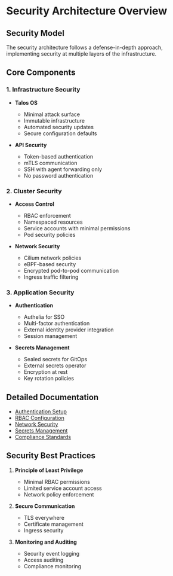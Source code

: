 # Security Architecture Overview

## Security Model

The security architecture follows a defense-in-depth approach, implementing security at multiple layers of the
infrastructure.

## Core Components

### 1. Infrastructure Security

- **Talos OS**

  - Minimal attack surface
  - Immutable infrastructure
  - Automated security updates
  - Secure configuration defaults

- **API Security**
  - Token-based authentication
  - mTLS communication
  - SSH with agent forwarding only
  - No password authentication

### 2. Cluster Security

- **Access Control**

  - RBAC enforcement
  - Namespaced resources
  - Service accounts with minimal permissions
  - Pod security policies

- **Network Security**
  - Cilium network policies
  - eBPF-based security
  - Encrypted pod-to-pod communication
  - Ingress traffic filtering

### 3. Application Security

- **Authentication**

  - Authelia for SSO
  - Multi-factor authentication
  - External identity provider integration
  - Session management

- **Secrets Management**
  - Sealed secrets for GitOps
  - External secrets operator
  - Encryption at rest
  - Key rotation policies

## Detailed Documentation

- [Authentication Setup](authentication.md)
- [RBAC Configuration](rbac.md)
- [Network Security](network-security.md)
- [Secrets Management](secrets-management.md)
- [Compliance Standards](compliance.md)

## Security Best Practices

1. **Principle of Least Privilege**

   - Minimal RBAC permissions
   - Limited service account access
   - Network policy enforcement

2. **Secure Communication**

   - TLS everywhere
   - Certificate management
   - Ingress security

3. **Monitoring and Auditing**
   - Security event logging
   - Access auditing
   - Compliance monitoring
